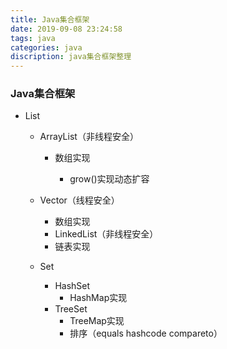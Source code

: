 ```yaml
---
title: Java集合框架
date: 2019-09-08 23:24:58
tags: java
categories: java
discription: java集合框架整理
---
```


### Java集合框架

 - List
    - ArrayList（非线程安全）
      	
      	- 数组实现
       
        	- grow()实现动态扩容

    - Vector（线程安全）
        - 数组实现
        - LinkedList（非线程安全）
        - 链表实现

     - Set
        - HashSet
            - HashMap实现
       - TreeSet
         - TreeMap实现
         - 排序（equals   hashcode  compareto）